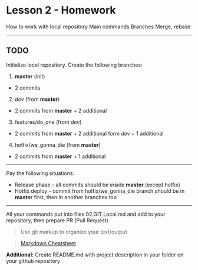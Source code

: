 # Lesson 2 - Homework 

How to work with local repository
Main commands
Branches
Merge, rebase

---

## TODO
Initialize local repository. Create the following branches:

1. __master__ (init) 
+ 2 commits

2. *dev* (from __master__) 
+ 2 commits from __master__ + 2 additional 
3. features/do_one (from *dev*)
+ 2 commits from __master__ + 2 additional  form *dev* + 1 additional
4. hotfix/we_gonna_die (from __master__)
+ 2 commits from __master__ + 1 additional
***
Pay the following situations:
- Release phase - all commits should be inside __master__ (except hotfix)
- Hotfix deploy - commit from hotfix/we_gonna_die branch should be in __master__ first, then in another branches too
___
All your commands put into files 02.GIT.Local.md and add to your repository, then prepare PR (Pull Request)
> Use git markup to organize your text/output

> [Markdown Cheatsheet](https://github.com/adam-p/markdown-here/wiki/Markdown-Cheatsheet)

**Additional:** Create README.md with project description in your folder on your github repository